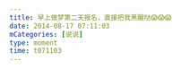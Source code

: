 ```yaml
---
title: 早上做梦第二天报名，直接把我黑醒哒😱😱😱
date: 2014-08-17 07:11:03
mCategories: [说说]
type: moment
time: t071103
---
```


<div id="pics-20140817071103"></div>

<script src="/lib/moment/pics.js"></script>
<script>
var data = [
    {"link": "2014-08-17_000000.gif", "type": "shuoshuo"}
];
picsRender(data, "pics-20140817071103");
</script>
